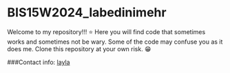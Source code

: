 # BIS15W2024_labedinimehr
Welcome to my repository!!! &#11088; Here you will find code that sometimes works and sometimes not be wary. Some of the code may confuse you as it does me. Clone this repository at your own risk. &#128513;

###Contact info:
[layla](mailto:labedinimehr&#64;ucdavis.edu)


